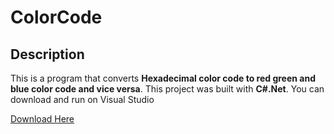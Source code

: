 # ColorCode

## Description

This is a program that converts **Hexadecimal color code to red green and blue color code and vice versa**.
This project was built with **C#.Net**.
You can download and run on Visual Studio

[Download Here](https://goo.gl/yJHN5h)
